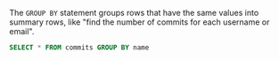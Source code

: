 The `GROUP BY` statement groups rows that have the same values into summary rows, like "find the number of commits for each username or email".

```SQL
SELECT * FROM commits GROUP BY name
```